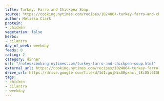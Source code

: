 ```yaml
---
title: Turkey, Farro and Chickpea Soup
source: https://cooking.nytimes.com/recipes/1024864-turkey-farro-and-chickpea-soup
author: Melissa Clark
protein:
- chicken
vegetarian: false
herbs:
- cilantro
day_of_week: weekday
feeds: 0
rating: 2
category: dinner
url: "/notes/cooking.nytimes.com/turkey-farro-and-chickpea-soup.html"
external_url: https://cooking.nytimes.com/recipes/1024864-turkey-farro-and-chickpea-soup
drive_url: https://drive.google.com/file/d/1dIcgujNixUEpxacl_t8cD5t6ISRmquCQ/view?usp=drive_link
tags:
- chicken
- cilantro
- weekday
---
```



